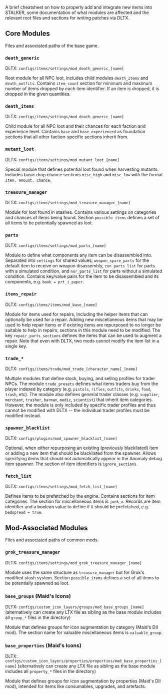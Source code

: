 A brief cheatsheet on how to properly add and integrate new items into STALKER, some documentation of what modules are affected and the relevant root files and sections for writing patches via DLTX.

## Core Modules

Files and associated paths of the base game.

### `death_generic`

DLTX: `configs/items/settings/mod_death_generic_[name]`

Root module for all NPC loot, includes child modules `death_items` and `death_outfits`. Contains `item_count` section for minimum and maximum number of items dropped by each item identifier. If an item is dropped, it is dropped in the given quantities.

### `death_items`

DLTX: `configs/items/settings/mod_death_generic_[name]`

Child module for all NPC loot and their chances for each faction and experience level. Contains `base` and `base_experienced` as foundation sections that all other faction-specific sections inherit from.

### `mutant_loot`

DLTX: `configs/items/settings/mod_mutant_loot_[name]`

Special module that defines potential loot found when harvesting mutants. Includes basic drop chance sections `misc_high` and `misc_low` with the format `item, amount, chance`.

### `treasure_manager`

DLTX: `configs/items/settings/mod_treasure_manager_[name]`

Module for loot found in stashes. Contains various settings on categories and chances of items being found. Section `possible_items` defines a set of all items to be potentially spawned as loot.

### `parts`

DLTX: `configs/items/settings/mod_parts_[name]`

Module to define what components any item can be disassembled into. Separated into `settings` for shared values, `weapon_spare_parts` for the default item to receive on weapon disassembly, `con_parts_list` for parts with a simulated condition, and `nor_parts_list` for parts without a simulated condition. Contains key/value pairs for the item to be disassembled and its components, e.g. `book = prt_i_paper`.

### `items_repair`

DLTX: `configs/items/items/mod_base_[name]`

Module for items used for repairs, including the helper items that can optionally be used for a repair. Adding new miscellaneous items that may be used to help repair items or if existing items are repurposed to no longer be suitable to help in repairs, sections in this module need to be modified. The key `repair_parts_sections` defines the items that can be used to augment a repair. Note that even with DLTX, two mods cannot modify the item list in a single key.

### `trade_*`

DLTX: `configs/items/trade/mod_trade_[character_name]_[name]`

Multiple modules that define stock, buying, and selling profiles for trader NPCs. The module `trade_presets` defines what items traders buy from the player indexed by category (e.g. `pistols`, `rifles`, `outfits`, `drinks`, `food`, `trash`, etc). The module also defines generial trader classes (e.g. `supplier`, `merchant`, `trasher`, `barman`, `medic`, `scientist`) that inherit item categories. However, the module is only included by specific trader profiles and thus cannot be modified with DLTX -- the individual trader profiles must be modified instead.

### `spawner_blacklist`

DLTX: `configs/plugins/mod_spawner_blacklist_[name]`

Optional, when either repurposing an existing (previously blacklisted) item or adding a new item that should be blacklisted from the spawner. Allows specifying items that should not automatically appear in the Anomaly debug item spawner. The section of item identifiers is `ignore_sections`.

### `fetch_list`

DLTX: `configs/items/settings/mod_fetch_list_[name]`

Defines items to be prefetched by the engine. Contains sections for item categories. The section for miscellaneous items is `junk_x`. Records are item identifier and a boolean value to define if it should be prefetched, e.g. `bedspread = true`.

## Mod-Associated Modules

Files and associated paths of common mods.

### `grok_treasure_manager`

DLTX: `configs/items/settings/mod_grok_treasure_manager_[name]`

Module uses the same structure as `treasure_manager` but for Grok's modified stash system. Section `possible_items` defines a set of all items to be potentially spawned as loot.

### `base_groups` (Maid's Icons)

DLTX: `configs/custom_icon_layers/groups/mod_base_groups_[name]` (alternatively can create any LTX file as sibling as the base module includes all `group_*` files in the directory)

Module that defines groups for icon augmentation by category (Maid's DII mod). The section name for valuable miscellaneous items is `valuable_group`.

### `base_properties` (Maid's Icons)

DLTX: `configs/custom_icon_layers/properties/properties/mod_base_properties_[name]` (alternatively can create any LTX file as sibling as the base module includes all `property_*` files in the directory)

Module that defines groups for icon augmentation by properties (Maid's DII mod), intended for items like consumables, upgrades, and artefacts.